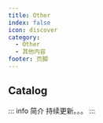 ```yaml
---
title: Other
index: false
icon: discover
category:
  - Other
  - 其他内容
footer: 页脚
---
```


## Catalog

::: info 简介
持续更新。。。
:::